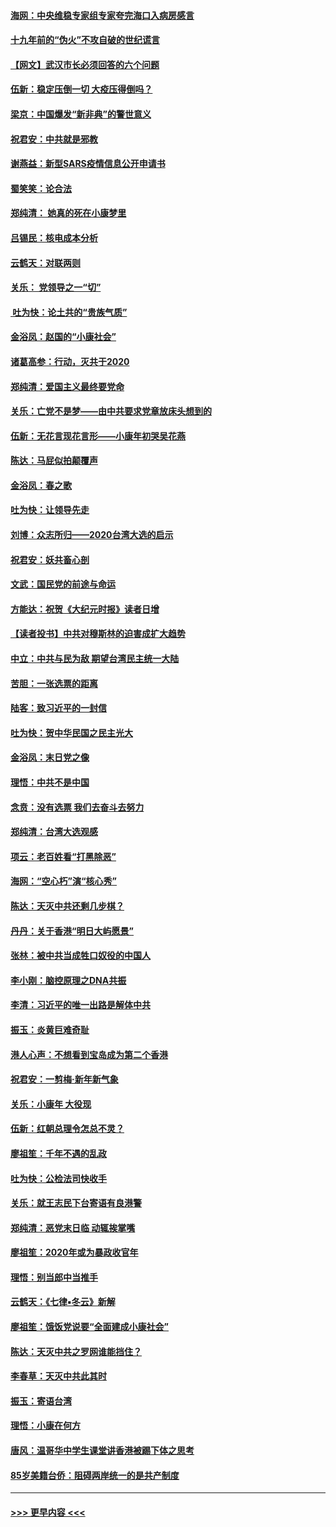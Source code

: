 #### [海网：中央维稳专家组专家夸完海口入病房感言](../pages/nsc993/n11815138.md?t=01232233) 
#### [十九年前的“伪火”不攻自破的世纪谎言](../pages/nsc993/n11813238.md?t=01232233) 
#### [【网文】武汉市长必须回答的六个问题](../pages/nsc993/n11813848.md?t=01232233) 
#### [伍新：稳定压倒一切 大疫压得倒吗？](../pages/nsc993/n11812634.md?t=01232233) 
#### [梁京：中国爆发“新非典”的警世意义](../pages/nsc993/n11812554.md?t=01232233) 
#### [祝君安：中共就是邪教](../pages/nsc993/n11812431.md?t=01232233) 
#### [谢燕益：新型SARS疫情信息公开申请书](../pages/nsc993/n11808840.md?t=01232233) 
#### [蜀笑笑：论合法](../pages/nsc993/n11808064.md?t=01232233) 
#### [郑纯清： 她真的死在小康梦里](../pages/nsc993/n11806623.md?t=01232233) 
#### [吕锡民：核电成本分析](../pages/nsc993/n11806284.md?t=01232233) 
#### [云鹤天：对联两则](../pages/nsc993/n11805957.md?t=01232233) 
#### [关乐： 党领导之一“切”](../pages/nsc993/n11804505.md?t=01232233) 
#### [ 吐为快：论土共的“贵族气质”](../pages/nsc993/n11804490.md?t=01232233) 
#### [金浴凤：赵国的“小康社会”](../pages/nsc993/n11804452.md?t=01232233) 
#### [诸葛高参：行动，灭共于2020](../pages/nsc993/n11804120.md?t=01232233) 
#### [郑纯清：爱国主义最终要党命](../pages/nsc993/n11802197.md?t=01232233) 
#### [关乐：亡党不是梦——由中共要求党章放床头想到的](../pages/nsc993/n11802156.md?t=01232233) 
#### [伍新：无花言现花言形——小康年初哭吴花燕](../pages/nsc993/n11800044.md?t=01232233) 
#### [陈达：马屁似拍颠覆声](../pages/nsc993/n11800010.md?t=01232233) 
#### [金浴凤：春之歌](../pages/nsc993/n11797687.md?t=01232233) 
#### [吐为快：让领导先走](../pages/nsc993/n11797512.md?t=01232233) 
#### [刘博：众志所归——2020台湾大选的启示](../pages/nsc993/n11796878.md?t=01232233) 
#### [祝君安：妖共畜心剖](../pages/nsc993/n11794273.md?t=01232233) 
#### [文武：国民党的前途与命运](../pages/nsc993/n11794198.md?t=01232233) 
#### [方能达：祝贺《大纪元时报》读者日增](../pages/nsc993/n11793807.md?t=01232233) 
#### [【读者投书】中共对穆斯林的迫害成扩大趋势](../pages/nsc993/n11791371.md?t=01232233) 
#### [中立：中共与民为敌 期望台湾民主统一大陆](../pages/nsc993/n11790392.md?t=01232233) 
#### [苦胆：一张选票的距离](../pages/nsc993/n11788914.md?t=01232233) 
#### [陆客：致习近平的一封信](../pages/nsc993/n11788867.md?t=01232233) 
#### [吐为快：贺中华民国之民主光大](../pages/nsc993/n11788618.md?t=01232233) 
#### [金浴凤：末日党之像](../pages/nsc993/n11787475.md?t=01232233) 
#### [理悟：中共不是中国](../pages/nsc993/n11787463.md?t=01232233) 
#### [念贲：没有选票  我们去奋斗去努力](../pages/nsc993/n11787398.md?t=01232233) 
#### [郑纯清：台湾大选观感](../pages/nsc993/n11786210.md?t=01232233) 
#### [项云：老百姓看“打黑除恶”](../pages/nsc993/n11785398.md?t=01232233) 
#### [海网：“空心朽”演“核心秀”](../pages/nsc993/n11783874.md?t=01232233) 
#### [陈达：天灭中共还剩几步棋？](../pages/nsc993/n11783719.md?t=01232233) 
#### [丹丹：关于香港“明日大屿愿景”](../pages/nsc993/n11783273.md?t=01232233) 
#### [张林：被中共当成牲口奴役的中国人](../pages/nsc993/n11782397.md?t=01232233) 
#### [李小刚：脑控原理之DNA共振](../pages/nsc993/n11780962.md?t=01232233) 
#### [李清：习近平的唯一出路是解体中共](../pages/nsc993/n11780866.md?t=01232233) 
#### [振玉：炎黄巨难奇耻](../pages/nsc993/n11779632.md?t=01232233) 
#### [港人心声：不想看到宝岛成为第二个香港](../pages/nsc993/n11778817.md?t=01232233) 
#### [祝君安：一剪梅‧新年新气象](../pages/nsc993/n11776340.md?t=01232233) 
#### [关乐：小康年 大役现](../pages/nsc993/n11774213.md?t=01232233) 
#### [伍新：红朝总理令怎总不灵？](../pages/nsc993/n11770813.md?t=01232233) 
#### [廖祖笙：千年不遇的乱政](../pages/nsc993/n11770373.md?t=01232233) 
#### [吐为快：公检法司快收手](../pages/nsc993/n11770359.md?t=01232233) 
#### [关乐：就王志民下台寄语有良港警](../pages/nsc993/n11769903.md?t=01232233) 
#### [郑纯清：恶党末日临 动辄挨掌嘴](../pages/nsc993/n11769356.md?t=01232233) 
#### [廖祖笙：2020年或为暴政收官年](../pages/nsc993/n11768216.md?t=01232233) 
#### [理悟：别当郎中当推手](../pages/nsc993/n11768243.md?t=01232233) 
#### [云鹤天：《七律▪冬云》新解](../pages/nsc993/n11768204.md?t=01232233) 
#### [廖祖笙：饿饭党说要“全面建成小康社会”](../pages/nsc993/n11767482.md?t=01232233) 
#### [陈达：天灭中共之罗网谁能挡住？](../pages/nsc993/n11767465.md?t=01232233) 
#### [李春草：天灭中共此其时](../pages/nsc993/n11767452.md?t=01232233) 
#### [振玉：寄语台湾](../pages/nsc993/n11767432.md?t=01232233) 
#### [理悟：小康在何方](../pages/nsc993/n11767394.md?t=01232233) 
#### [唐风：温哥华中学生课堂讲香港被踢下体之思考](../pages/nsc993/n11766848.md?t=01232233) 
#### [85岁美籍台侨：阻碍两岸统一的是共产制度](../pages/nsc993/n11765043.md?t=01232233) 

----
#### [ >>> 更早内容 <<< ](../indexes/nsc993-earlier.md)
